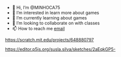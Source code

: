 - 👋 Hi, I’m @MINHOCA75
- 👀 I’m interested in learn more about games
- 🌱 I’m currently learning about games
- 💞️ I’m looking to collaborate on with classes
- 📫 How to reach me [email](susla.silva@escola.pr.gov.br)

https://scratch.mit.edu/projects/648880797

https://editor.p5js.org/susla.silva/sketches/2aEqkGP5-
